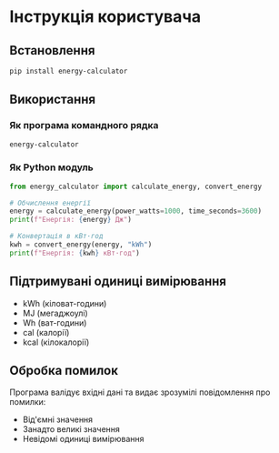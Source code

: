 # Інструкція користувача

## Встановлення

```bash
pip install energy-calculator
```

## Використання

### Як програма командного рядка

```bash
energy-calculator
```

### Як Python модуль

```python
from energy_calculator import calculate_energy, convert_energy

# Обчислення енергії
energy = calculate_energy(power_watts=1000, time_seconds=3600)
print(f"Енергія: {energy} Дж")

# Конвертація в кВт·год
kwh = convert_energy(energy, "kWh")
print(f"Енергія: {kwh} кВт·год")
```

## Підтримувані одиниці вимірювання

- kWh (кіловат-години)
- MJ (мегаджоулі)
- Wh (ват-години)
- cal (калорії)
- kcal (кілокалорії)

## Обробка помилок

Програма валідує вхідні дані та видає зрозумілі повідомлення про помилки:

- Від'ємні значення
- Занадто великі значення
- Невідомі одиниці вимірювання